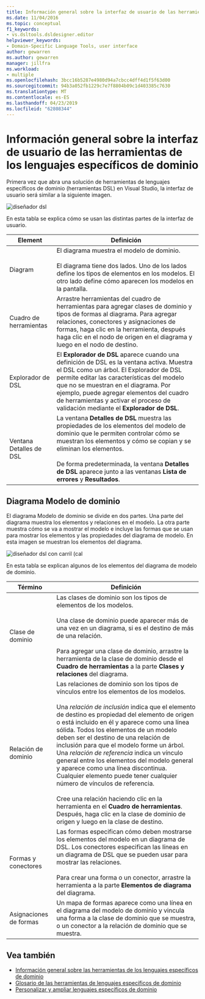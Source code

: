 ```yaml
---
title: Información general sobre la interfaz de usuario de las herramientas de los lenguajes específicos de dominio
ms.date: 11/04/2016
ms.topic: conceptual
f1_keywords:
- vs.dsltools.dsldesigner.editor
helpviewer_keywords:
- Domain-Specific Language Tools, user interface
author: gewarren
ms.author: gewarren
manager: jillfra
ms.workload:
- multiple
ms.openlocfilehash: 3bcc16b5287e4980d94a7cbcc4dff4d1f5f63d00
ms.sourcegitcommit: 94b3a052fb1229c7e7f8804b09c1d403385c7630
ms.translationtype: MT
ms.contentlocale: es-ES
ms.lasthandoff: 04/23/2019
ms.locfileid: "62808344"
---
```

# <a name="overview-of-the-domain-specific-language-tools-user-interface"></a>Información general sobre la interfaz de usuario de las herramientas de los lenguajes específicos de dominio
Primera vez que abra una solución de herramientas de lenguajes específicos de dominio (herramientas DSL) en Visual Studio, la interfaz de usuario será similar a la siguiente imagen.

 ![diseñador dsl](../modeling/media/dsl_designer.png)

 En esta tabla se explica cómo se usan las distintas partes de la interfaz de usuario.

|**Element**|**Definición**|
|-|-|
|Diagram|El diagrama muestra el modelo de dominio.<br /><br /> El diagrama tiene dos lados. Uno de los lados define los tipos de elementos en los modelos. El otro lado define cómo aparecen los modelos en la pantalla.|
|Cuadro de herramientas|Arrastre herramientas del cuadro de herramientas para agregar clases de dominio y tipos de formas al diagrama. Para agregar relaciones, conectores y asignaciones de formas, haga clic en la herramienta, después haga clic en el nodo de origen en el diagrama y luego en el nodo de destino.|
|Explorador de DSL|El **Explorador de DSL** aparece cuando una definición de DSL es la ventana activa. Muestra el DSL como un árbol. El Explorador de DSL permite editar las características del modelo que no se muestran en el diagrama. Por ejemplo, puede agregar elementos del cuadro de herramientas y activar el proceso de validación mediante el **Explorador de DSL**.|
|Ventana Detalles de DSL|La ventana **Detalles de DSL** muestra las propiedades de los elementos del modelo de dominio que le permiten controlar cómo se muestran los elementos y cómo se copian y se eliminan los elementos.<br /><br /> De forma predeterminada, la ventana **Detalles de DSL** aparece junto a las ventanas **Lista de errores** y **Resultados**.|

## <a name="the-domain-model-diagram"></a>Diagrama Modelo de dominio
 El diagrama Modelo de dominio se divide en dos partes. Una parte del diagrama muestra los elementos y relaciones en el modelo. La otra parte muestra cómo se va a mostrar el modelo e incluye las formas que se usan para mostrar los elementos y las propiedades del diagrama de modelo. En esta imagen se muestran los elementos del diagrama.

 ![diseñador dsl con carril (cal](../modeling/media/dsl_desinger.png)

 En esta tabla se explican algunos de los elementos del diagrama de modelo de dominio.

|**Término**|**Definición**|
|-|-|
|Clase de dominio|Las clases de dominio son los tipos de elementos de los modelos.<br /><br /> Una clase de dominio puede aparecer más de una vez en un diagrama, si es el destino de más de una relación.<br /><br /> Para agregar una clase de dominio, arrastre la herramienta de la clase de dominio desde el **Cuadro de herramientas** a la parte **Clases y relaciones** del diagrama.|
|Relación de dominio|Las relaciones de dominio son los tipos de vínculos entre los elementos de los modelos.<br /><br /> Una *relación de inclusión* indica que el elemento de destino es propiedad del elemento de origen o está incluido en él y aparece como una línea sólida. Todos los elementos de un modelo deben ser el destino de una relación de inclusión para que el modelo forme un árbol. Una *relación de referencia* indica un vínculo general entre los elementos del modelo general y aparece como una línea discontinua. Cualquier elemento puede tener cualquier número de vínculos de referencia.<br /><br /> Cree una relación haciendo clic en la herramienta en el **Cuadro de herramientas**. Después, haga clic en la clase de dominio de origen y luego en la clase de destino.|
|Formas y conectores|Las formas especifican cómo deben mostrarse los elementos del modelo en un diagrama de DSL. Los conectores especifican las líneas en un diagrama de DSL que se pueden usar para mostrar las relaciones.<br /><br /> Para crear una forma o un conector, arrastre la herramienta a la parte **Elementos de diagrama** del diagrama.|
|Asignaciones de formas|Un mapa de formas aparece como una línea en el diagrama del modelo de dominio y vincula una forma a la clase de dominio que se muestra, o un conector a la relación de dominio que se muestra.|

## <a name="see-also"></a>Vea también

- [Información general sobre las herramientas de los lenguajes específicos de dominio](../modeling/overview-of-domain-specific-language-tools.md)
- [Glosario de las herramientas de lenguajes específicos de dominio](https://msdn.microsoft.com/ca5e84cb-a315-465c-be24-76aa3df276aa)
- [Personalizar y ampliar lenguajes específicos de dominio](../modeling/customizing-and-extending-a-domain-specific-language.md)